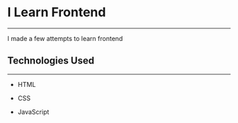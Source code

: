 <h1>I Learn Frontend</h1>
<hr><p>I made a few attempts to learn frontend</p><h2>Technologies Used</h2>
<hr><ul>
<li>HTML</li>
</ul><ul>
<li>CSS</li>
</ul><ul>
<li>JavaScript</li>
</ul>
